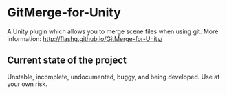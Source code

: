 GitMerge-for-Unity
==================

A Unity plugin which allows you to merge scene files when using git.
More information: http://flashg.github.io/GitMerge-for-Unity/

## Current state of the project

Unstable, incomplete, undocumented, buggy, and being developed. Use at your own risk.
